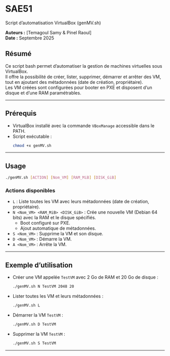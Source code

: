 # SAE51
 Script d’automatisation VirtualBox (genMV.sh)

**Auteurs :** [Temagoul Samy & Pinel Raoul]  
**Date :** Septembre 2025  

## Résumé
Ce script bash permet d’automatiser la gestion de machines virtuelles sous VirtualBox.  
Il offre la possibilité de créer, lister, supprimer, démarrer et arrêter des VM, tout en ajoutant des métadonnées (date de création, propriétaire).  
Les VM créées sont configurées pour booter en PXE et disposent d’un disque et d’une RAM paramétrables.

---

## Prérequis
- VirtualBox installé avec la commande `VBoxManage` accessible dans le PATH.  
- Script exécutable :  
  ```bash
  chmod +x genMV.sh
  ```

---

## Usage
```bash
./genMV.sh [ACTION] [Nom_VM] [RAM_MiB] [DISK_GiB]
```

### Actions disponibles
- `L` : Liste toutes les VM avec leurs métadonnées (date de création, propriétaire).
- `N <Nom_VM> <RAM_MiB> <DISK_GiB>` : Crée une nouvelle VM (Debian 64 bits) avec la RAM et le disque spécifiés.  
  - Boot configuré sur PXE.  
  - Ajout automatique de métadonnées.
- `S <Nom_VM>` : Supprime la VM et son disque.
- `D <Nom_VM>` : Démarre la VM.
- `A <Nom_VM>` : Arrête la VM.

---

## Exemple d’utilisation
- Créer une VM appelée `TestVM` avec 2 Go de RAM et 20 Go de disque :
  ```bash
  ./genMV.sh N TestVM 2048 20
  ```

- Lister toutes les VM et leurs métadonnées :
  ```bash
  ./genMV.sh L
  ```

- Démarrer la VM `TestVM` :
  ```bash
  ./genMV.sh D TestVM
  ```

- Supprimer la VM `TestVM` :
  ```bash
  ./genMV.sh S TestVM
  ```

---
